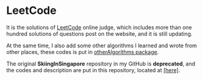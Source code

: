 # LeetCode
It is the solutions of [LeetCode](https://leetcode.com) online judge, which includes more than one hundred solutions of questions post on the website, and it is still updating.

At the same time, I also add some other algorithms I learned and wrote from other places, these codes is put in [otherAlgorithms package](/src/main/java/com/isaac/otherAlgorithms).

The original **SkiingInSingapore** repository in my GitHub is **deprecated**, and the codes and description are put in this repository, located at [[here]](/src/main/java/com/isaac/skiinginsingapore).

